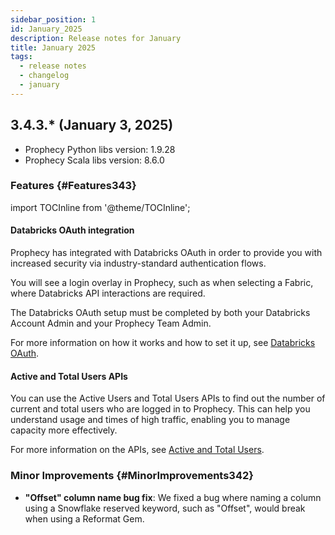 ```yaml
---
sidebar_position: 1
id: January_2025
description: Release notes for January
title: January 2025
tags:
  - release notes
  - changelog
  - january
---
```


## 3.4.3.\* (January 3, 2025)

- Prophecy Python libs version: 1.9.28
- Prophecy Scala libs version: 8.6.0

### Features {#Features343}

import TOCInline from '@theme/TOCInline';

<TOCInline toc={toc}
  minHeadingLevel={4}
  maxHeadingLevel={4}
/>

#### Databricks OAuth integration

Prophecy has integrated with Databricks OAuth in order to provide you with increased security via industry-standard authentication flows.

You will see a login overlay in Prophecy, such as when selecting a Fabric, where Databricks API interactions are required.

The Databricks OAuth setup must be completed by both your Databricks Account Admin and your Prophecy Team Admin.

For more information on how it works and how to set it up, see [Databricks OAuth](../../architecture/self-hosted/authentication/databricks-oauth.md).

#### Active and Total Users APIs

You can use the Active Users and Total Users APIs to find out the number of current and total users who are logged in to Prophecy. This can help you understand usage and times of high traffic, enabling you to manage capacity more effectively.

For more information on the APIs, see [Active and Total Users](../../concepts/teamuser.md#active-and-total-users).

### Minor Improvements {#MinorImprovements342}

- **"Offset" column name bug fix**: We fixed a bug where naming a column using a Snowflake reserved keyword, such as "Offset", would break when using a Reformat Gem.
